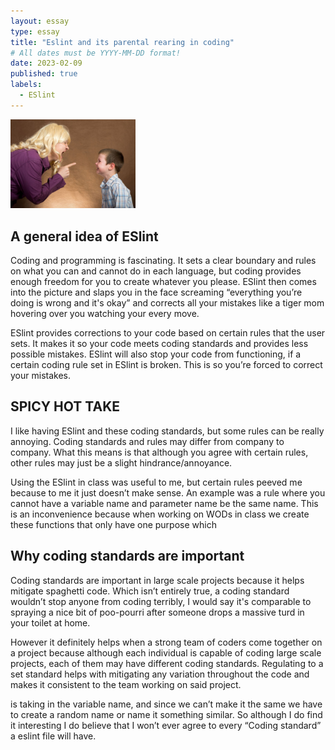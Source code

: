 ```yaml
---
layout: essay
type: essay
title: "Eslint and its parental rearing in coding"
# All dates must be YYYY-MM-DD format!
date: 2023-02-09
published: true
labels:
  - ESlint
---
```


<img width="200px" class="rounded float-start pe-4" src="../img/eslint-reflection/mom-yelling-at-child.jpg">

## A general idea of ESlint
Coding and programming is fascinating. It sets a clear boundary and rules on what you can and cannot do in each language, but coding provides enough freedom for you to create whatever you please. ESlint then comes into the picture and slaps you in the face screaming “everything you’re doing is wrong and it's okay” and corrects all your mistakes like a tiger mom hovering over you watching your every move. 

ESlint provides corrections to your code based on certain rules that the user sets. It makes it so your code meets coding standards and provides less possible mistakes. ESlint will also stop your code from functioning, if a certain coding rule set in ESlint is broken. This is so you’re forced to correct your mistakes.

## SPICY HOT TAKE
I like having ESlint and these coding standards, but some rules can be really annoying. Coding standards and rules may differ from company to company. What this means is that although you agree with certain rules, other rules may just be a slight hindrance/annoyance. 

Using the ESlint in class was useful to me, but certain rules peeved me because to me it just doesn’t make sense. An example was a rule where you cannot have a variable name and parameter name be the same name. This is an inconvenience because when working on WODs in class we create these functions that only have one purpose which 

## Why coding standards are important
Coding standards are important in large scale projects because it helps mitigate spaghetti code. Which isn’t entirely true, a coding standard wouldn’t stop anyone from coding terribly, I would say it's comparable to spraying a nice bit of poo-pourri after someone drops a massive turd in your toilet at home. 

However it definitely helps when a strong team of coders come together on a project because although each individual is capable of coding large scale projects, each of them may have different coding standards. Regulating to a set standard helps with mitigating any variation throughout the code and makes it consistent to the team working on said project.

is taking in the variable name, and since we can’t make it the same we have to create a random name or name it something similar. So although I do find it interesting I do believe that I won’t ever agree to every “Coding standard” a eslint file will have.

